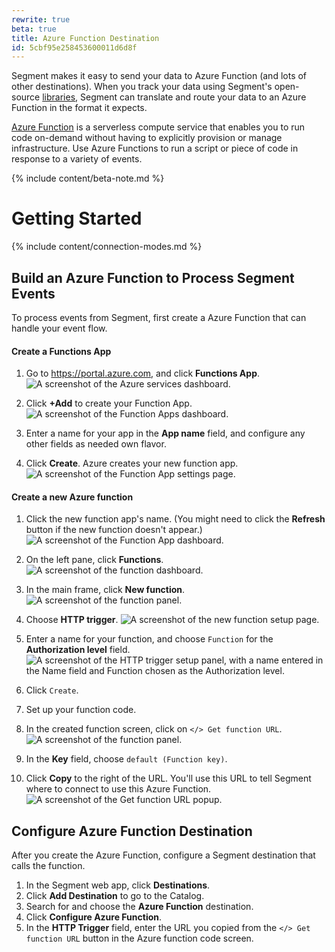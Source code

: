 ```yaml
---
rewrite: true
beta: true
title: Azure Function Destination
id: 5cbf95e258453600011d6d8f
---
```

Segment makes it easy to send your data to Azure Function (and lots of other destinations). When you track your data using Segment's open-source [libraries](/docs/connections/sources/catalog/), Segment can translate and route your data to an Azure Function in the format it expects.

[Azure Function](https://azure.microsoft.com/en-us/services/functions) is a serverless compute service that enables you to run code on-demand without having to explicitly provision or manage infrastructure. Use Azure Functions to run a script or piece of code in response to a variety of events.


{% include content/beta-note.md %}


# Getting Started

{% include content/connection-modes.md %}

## Build an Azure Function to Process Segment Events

To process events from Segment, first create a Azure Function that can handle your event flow.

#### Create a Functions App


1. Go to https://portal.azure.com, and click **Functions App**.
   ![A screenshot of the Azure services dashboard.](images/azure1.png)

2. Click **+Add** to create your Function App.
   ![A screenshot of the Function Apps dashboard.](images/azure2.png)

3. Enter a name for your app in the **App name** field, and configure any other fields as needed own flavor.
4. Click **Create**. Azure creates your new function app.
   ![A screenshot of the Function App settings page.](images/azure3.png)

#### Create a new Azure function


1. Click the new function app's name. (You might need to click the **Refresh** button if the new function doesn't appear.)
   ![A screenshot of the Function App dashboard.](images/azure4.png)

2. On the left pane, click **Functions**.
   ![A screenshot of the function dashboard.](images/azure5.png)

3. In the main frame, click **New function**.
   ![A screenshot of the function panel. ](images/azure6.png)


4. Choose **HTTP trigger**.
   ![A screenshot of the new function setup page.](images/azure7.png)

5. Enter a name for your function, and choose `Function` for the **Authorization level** field.
   ![A screenshot of the HTTP trigger setup panel, with a name entered in the Name field and Function chosen as the Authorization level.](images/azure8.png)
6. Click `Create`.

11. Set up your function code.
12. In the created function screen, click on `</> Get function URL`.
    ![A screenshot of the function panel.](images/azure9.png)

13. In the **Key** field, choose `default (Function key)`.
14. Click **Copy** to the right of the URL. You'll use this URL to tell Segment where to connect to use this Azure Function.
   ![A screenshot of the Get function URL popup.](images/azure10.png)

## Configure Azure Function Destination

After you create the Azure Function, configure a Segment destination that calls the function.

1. In the Segment web app, click **Destinations**.
2. Click **Add Destination** to go to the Catalog.
3. Search for and choose the **Azure Function** destination.
4. Click **Configure Azure Function**.
5. In the **HTTP Trigger** field, enter the URL you copied from the `</> Get function URL` button in the Azure function code screen.

